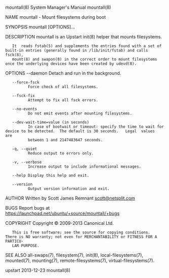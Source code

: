 mountall(8)                                                   System Manager's Manual                                                  mountall(8)

NAME
       mountall - Mount filesystems during boot

SYNOPSIS
       mountall [OPTIONS]...

DESCRIPTION
       mountall is an Upstart init(8) helper that mounts filesystems.

       It  reads fstab(5) and supplements the entries found with a set of built-in entries (generally found in /lib/init/fstab) and calls fsck(8),
       mount(8) and swapon(8) in the correct order to mount filesystems once the underlying devices have been created by udevd(8).

OPTIONS
       --daemon
              Detach and run in the background.

       --force-fsck
              Force check of all filesystems.

       --fsck-fix
              Attempt to fix all fsck errors.

       --no-events
              Do not emit events after mounting filesystems.

       --dev-wait-time=value (in seconds)
              In case of bootwait or timeout: specify the time to wait for device to be detected.  The default is 30 seconds.   Legal  values  are
              between 1 and 2147483647 seconds.

       -q, --quiet
              Reduce output to errors only.

       -v, --verbose
              Increase output to include informational messages.

       --help Display this help and exit.

       --version
              Output version information and exit.

AUTHOR
       Written by Scott James Remnant <scott@netsplit.com>

BUGS
       Report bugs at <https://launchpad.net/ubuntu/+source/mountall/+bugs>

COPYRIGHT
       Copyright © 2009-2013 Canonical Ltd.

       This is free software; see the source for copying conditions.  There is NO warranty; not even for MERCHANTABILITY or FITNESS FOR A PARTICU‐
       LAR PURPOSE.

SEE ALSO
       all-swaps(7), filesystem(7), init(8), local-filesystems(7), mounted(7), mounting(7), remote-filesystems(7), virtual-filesystems(7).

upstart                                                             2013-12-23                                                         mountall(8)

